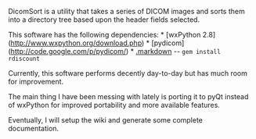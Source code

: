DicomSort is a utility that takes a series of DICOM images and sorts them into
a directory tree based upon the header fields selected.

This software has the following dependencies:
    * [wxPython 2.8] (http://www.wxpython.org/download.php)
    * [pydicom] (http://code.google.com/p/pydicom/) 
    * [.markdown](http://daringfireball.net/projects/markdown/) -- `gem install rdiscount`

Currently, this software performs decently day-to-day but has much room for
improvement.

The main thing I have been messing with lately is porting it to pyQt instead
of wxPython for improved portability and more available features.

Eventually, I will setup the wiki and generate some complete documentation.
